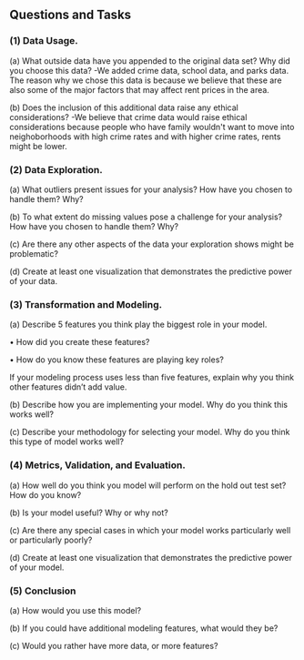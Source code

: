 ## Questions and Tasks
### (1) Data Usage.


(a) What outside data have you appended to the original data set? Why did you choose this data?
-We added crime data, school data, and parks data. The reason why we chose this data is because we believe that these are also some of the major factors that may affect rent prices in the area. 

(b) Does the inclusion of this additional data raise any ethical considerations?
-We believe that crime data would raise ethical considerations because people who have family wouldn't want to move into neighoborhoods with high crime rates and with higher crime rates, rents might be lower. 

### (2) Data Exploration.
(a) What outliers present issues for your analysis? How have you chosen to handle them? Why?


(b) To what extent do missing values pose a challenge for your analysis? How have you chosen to
handle them? Why?


(c) Are there any other aspects of the data your exploration shows might be problematic?


(d) Create at least one visualization that demonstrates the predictive power of your data.


### (3) Transformation and Modeling.
(a) Describe 5 features you think play the biggest role in your model.

• How did you create these features?

• How do you know these features are playing key roles?

If your modeling process uses less than five features, explain why you think other features didn’t
add value.


(b) Describe how you are implementing your model. Why do you think this works well?


(c) Describe your methodology for selecting your model. Why do you think this type of model works
well?


### (4) Metrics, Validation, and Evaluation.
(a) How well do you think you model will perform on the hold out test set? How do you know?


(b) Is your model useful? Why or why not?


(c) Are there any special cases in which your model works particularly well or particularly poorly?


(d) Create at least one visualization that demonstrates the predictive power of your model.


### (5) Conclusion
(a) How would you use this model?


(b) If you could have additional modeling features, what would they be?


(c) Would you rather have more data, or more features?

